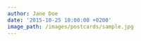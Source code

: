 ```yaml
---
author: Jane Doe
date: '2015-10-25 10:00:00 +0200'
image_path: /images/postcards/sample.jpg
---
```

